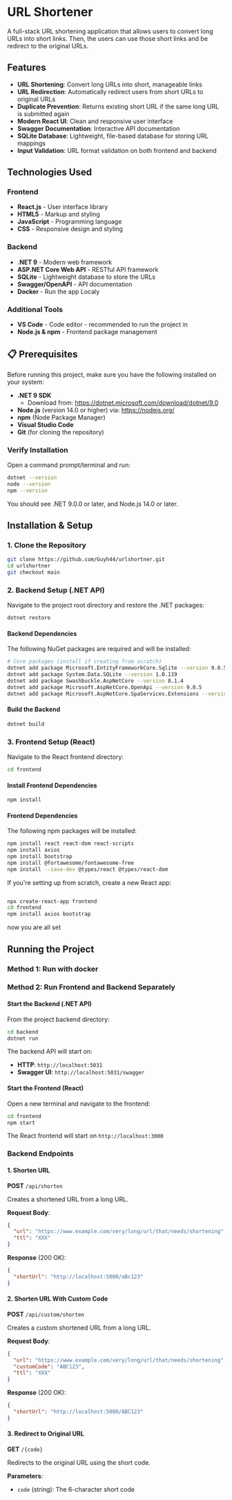# URL Shortener

A full-stack URL shortening application that allows users to convert long URLs into short links.
Then, the users can use those short links and be redirect to the original URLs.

## Features

- **URL Shortening**: Convert long URLs into short, manageable links
- **URL Redirection**: Automatically redirect users from short URLs to original URLs
- **Duplicate Prevention**: Returns existing short URL if the same long URL is submitted again
- **Modern React UI**: Clean and responsive user interface
- **Swagger Documentation**: Interactive API documentation
- **SQLite Database**: Lightweight, file-based database for storing URL mappings
- **Input Validation**: URL format validation on both frontend and backend

## Technologies Used

### Frontend
- **React.js** - User interface library
- **HTML5** - Markup and styling
- **JavaScript** - Programming language
- **CSS** - Responsive design and styling

### Backend
- **.NET 9** - Modern web framework
- **ASP.NET Core Web API** - RESTful API framework
- **SQLite** - Lightweight database to store the URLs
- **Swagger/OpenAPI** - API documentation 
- **Docker** - Run the app Localy

### Additional Tools
- **VS Code** - Code editor - recommended to run the project in
- **Node.js & npm** - Frontend package management

## 📋 Prerequisites

Before running this project, make sure you have the following installed on your system:

- **.NET 9 SDK**
  - Download from: https://dotnet.microsoft.com/download/dotnet/9.0
- **Node.js** (version 14.0 or higher) via: https://nodejs.org/
- **npm** (Node Package Manager)
- **Visual Studio Code**
- **Git** (for cloning the repository)

### Verify Installation
Open a command prompt/terminal and run:
```bash
dotnet --version
node --version
npm --version
```
You should see .NET 9.0.0 or later, and Node.js 14.0 or later.

## Installation & Setup

### 1. Clone the Repository

```bash
git clone https://github.com/Guyh44/urlshortner.git
cd urlshortner
git checkout main
```

### 2. Backend Setup (.NET API)

Navigate to the project root directory and restore the .NET packages:

```bash
dotnet restore
```

#### Backend Dependencies

The following NuGet packages are required and will be installed:

```bash
# Core packages (install if creating from scratch)
dotnet add package Microsoft.EntityFrameworkCore.Sqlite --version 9.0.5
dotnet add package System.Data.SQLite --version 1.0.119
dotnet add package Swashbuckle.AspNetCore --version 8.1.4
dotnet add package Microsoft.AspNetCore.OpenApi --version 9.0.5
dotnet add package Microsoft.AspNetCore.SpaServices.Extensions --version 9.0.5
```

#### Build the Backend

```bash
dotnet build
```

### 3. Frontend Setup (React)

Navigate to the React frontend directory:

```bash
cd frontend
```

#### Install Frontend Dependencies

```bash
npm install
```

#### Frontend Dependencies

The following npm packages will be installed:

```bash
npm install react react-dom react-scripts
npm install axios
npm install bootstrap
npm install @fortawesome/fontawesome-free
npm install --save-dev @types/react @types/react-dom
```

If you're setting up from scratch, create a new React app:

```bash

npx create-react-app frontend
cd frontend
npm install axios bootstrap
```

now you are all set

## Running the Project

### Method 1: Run with docker



### Method 2: Run Frontend and Backend Separately

#### Start the Backend (.NET API)

From the project backend directory:

```bash
cd backend
dotnet run
```

The backend API will start on:
- **HTTP**: `http://localhost:5031`
- **Swagger UI**: `http://localhost:5031/swagger`

#### Start the Frontend (React)

Open a new terminal and navigate to the frontend:

```bash
cd frontend
npm start
```

The React frontend will start on `http://localhost:3000`


### Backend Endpoints

#### 1. Shorten URL
**POST** `/api/shorten`

Creates a shortened URL from a long URL.

**Request Body**:
```json
{
  "url": "https://www.example.com/very/long/url/that/needs/shortening",
  "ttl": "XXX"
}
```

**Response** (200 OK):
```json
{
  "shortUrl": "http://localhost:5000/aBc123"
}
```

#### 2. Shorten URL With Custom Code
**POST** `/api/custom/shorten`

Creates a custom shortened URL from a long URL.

**Request Body**:
```json
{
  "url": "https://www.example.com/very/long/url/that/needs/shortening",
  "customCode": "ABC123",
  "ttl": "XXX"
}
```

**Response** (200 OK):
```json
{
  "shortUrl": "http://localhost:5000/ABC123"
}
```


#### 3. Redirect to Original URL
**GET** `/{code}`

Redirects to the original URL using the short code.

**Parameters**:
- `code` (string): The 6-character short code
